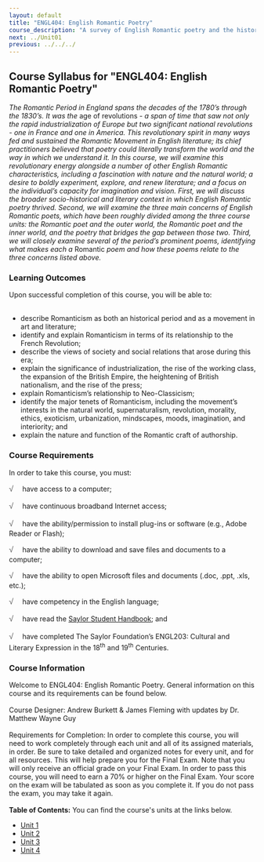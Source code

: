 ```yaml
---
layout: default
title: "ENGL404: English Romantic Poetry"
course_description: "A survey of English Romantic poetry and the historical, literary and philosophical contexts of the English Romantic poetic movement. Poets examined include William Blake, William Wordsworth, Samuel Taylor Coleridge, Lord Byron, Percy Shelley, and John Keats."
next: ../Unit01
previous: ../../../
---
```

Course Syllabus for "ENGL404: English Romantic Poetry"
------------------------------------------------------

*The Romantic Period in England spans the decades of the 1780’s through
the 1830’s. It was the* age of revolutions *- a span of time that saw
not only the rapid industrialization of Europe but two significant
national revolutions - one in France and one in America. This
revolutionary spirit in many ways fed and sustained the Romantic
Movement in English literature; its chief practitioners believed that
poetry could literally transform the world and the way in which we
understand it. In this course, we will examine this revolutionary energy
alongside a number of other English Romantic characteristics, including
a fascination with nature and the natural world; a desire to boldly
experiment, explore, and renew literature; and a focus on the
individual’s capacity for imagination and vision. First, we will discuss
the broader socio-historical and literary context in which English
Romantic poetry thrived. Second, we will examine the three main concerns
of English Romantic poets, which have been roughly divided among the
three course units: the Romantic poet and the outer world, the Romantic
poet and the inner world, and the poetry that bridges the gap between
those two. Third, we will closely examine several of the period’s
prominent poems, identifying what makes each a* Romantic *poem and how
these poems relate to the three concerns listed above.*

### Learning Outcomes

Upon successful completion of this course, you will be able to:  
  

-   describe Romanticism as both an historical period and as a movement
    in art and literature;
-   identify and explain Romanticism in terms of its relationship to the
    French Revolution;
-   describe the views of society and social relations that arose during
    this era;
-   explain the significance of industrialization, the rise of the
    working class, the expansion of the British Empire, the heightening
    of British nationalism, and the rise of the press;
-   explain Romanticism’s relationship to Neo-Classicism;
-   identify the major tenets of Romanticism, including the movement’s
    interests in the natural world, supernaturalism, revolution,
    morality, ethics, exoticism, urbanization, mindscapes, moods,
    imagination, and interiority; and
-   explain the nature and function of the Romantic craft of authorship.

### Course Requirements

In order to take this course, you must:  
  
 <span
style="color: rgb(85, 85, 85); font-family: 'Myriad Pro', 'Gill Sans', 'Gill Sans MT', Calibri, sans-serif; font-size: 16.363636016845703px; line-height: 21.81818199157715px;">√
   </span>have access to a computer;  
  
 <span
style="color: rgb(85, 85, 85); font-family: 'Myriad Pro', 'Gill Sans', 'Gill Sans MT', Calibri, sans-serif; font-size: 16.363636016845703px; line-height: 21.81818199157715px;">√
   </span>have continuous broadband Internet access;  
  
 <span
style="color: rgb(85, 85, 85); font-family: 'Myriad Pro', 'Gill Sans', 'Gill Sans MT', Calibri, sans-serif; font-size: 16.363636016845703px; line-height: 21.81818199157715px;">√
   </span>have the ability/permission to install plug-ins or software
(e.g., Adobe Reader or Flash);  
  
 <span
style="color: rgb(85, 85, 85); font-family: 'Myriad Pro', 'Gill Sans', 'Gill Sans MT', Calibri, sans-serif; font-size: 16.363636016845703px; line-height: 21.81818199157715px;">√
   </span>have the ability to download and save files and documents to a
computer;  
  
 <span
style="color: rgb(85, 85, 85); font-family: 'Myriad Pro', 'Gill Sans', 'Gill Sans MT', Calibri, sans-serif; font-size: 16.363636016845703px; line-height: 21.81818199157715px;">√
   </span>have the ability to open Microsoft files and documents (.doc,
.ppt, .xls, etc.);  
  
 <span
style="color: rgb(85, 85, 85); font-family: 'Myriad Pro', 'Gill Sans', 'Gill Sans MT', Calibri, sans-serif; font-size: 16.363636016845703px; line-height: 21.81818199157715px;">√
   </span>have competency in the English language;  
  
 <span
style="color: rgb(85, 85, 85); font-family: 'Myriad Pro', 'Gill Sans', 'Gill Sans MT', Calibri, sans-serif; font-size: 16.363636016845703px; line-height: 21.81818199157715px;">√
   </span>have read the [Saylor Student
Handbook](http://www.saylor.org/site/wp-content/uploads/2012/05/Saylor-StudentHandbook.pdf);
and  
  
 <span
style="color: rgb(85, 85, 85); font-family: 'Myriad Pro', 'Gill Sans', 'Gill Sans MT', Calibri, sans-serif; font-size: 16.363636016845703px; line-height: 21.81818199157715px;">√
   </span>have completed The Saylor Foundation’s ENGL203: Cultural and
Literary Expression in the 18<sup>th</sup> and 19<sup>th</sup>
Centuries.

### Course Information

Welcome to ENGL404: English Romantic Poetry. General information on this
course and its requirements can be found below.  
    
 Course Designer: Andrew Burkett & James Fleming with updates by Dr.
Matthew Wayne Guy  
     
 Requirements for Completion: In order to complete this course, you will
need to work completely through each unit and all of its assigned
materials, in order. Be sure to take detailed and organized notes for
every unit, and for all resources. This will help prepare you for the
Final Exam. Note that you will only receive an official grade on your
Final Exam. In order to pass this course, you will need to earn a 70% or
higher on the Final Exam. Your score on the exam will be tabulated as
soon as you complete it. If you do not pass the exam, you may take it
again.  
    
**Table of Contents:** You can find the course's units at the links below.

- [Unit 1](https://legacy.saylor.org/engl404/Unit01/)
- [Unit 2](https://legacy.saylor.org/engl404/Unit02/)
- [Unit 3](https://legacy.saylor.org/engl404/Unit03/)
- [Unit 4](https://legacy.saylor.org/engl404/Unit04/)
